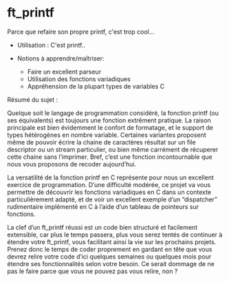 # ft_printf
Parce que refaire son propre printf, c'est trop cool...

* Utilisation :
  C'est printf..

* Notions à apprendre/maîtriser:
  * Faire un excellent parseur
  * Utilisation des fonctions variadiques
  * Appréhension de la plupart types de variables C

Résumé du sujet :

Quelque soit le langage de programmation considéré, la fonction printf (ou ses équivalents) est toujours une fonction extrêment pratique. La raison principale est bien évidemment le confort de formatage, et le support de types hétérogènes en nombre variable. Certaines variantes proposent même de pouvoir écrire la chaine de caractères résultat sur un file descriptor ou un stream particulier, ou bien même carrément de récuperer cette chaine sans l’imprimer. Bref, c’est une fonction incontournable que nous vous proposons de recoder aujourd’hui.

La versatilité de la fonction printf en C représente pour nous un excellent exercice de programmation. D’une difficulté modérée, ce projet va vous permettre de découvrir les fonctions variadiques en C dans un contexte particulièrement adapté, et de voir un excellent exemple d’un “dispatcher” rudimentaire implémenté en C à l’aide d’un tableau de pointeurs sur fonctions.

La clef d’un ft_printf réussi est un code bien structuré et facilement extensible, car plus le temps passera, plus vous serez tentés de continuer à étendre votre ft_printf, vous facilitant ainsi la vie sur les prochains projets. Prenez donc le temps de coder proprement en gardant en tête que vous devrez relire votre code d’ici quelques semaines ou quelques mois pour étendre ses fonctionnalités selon votre besoin. Ce serait dommage de ne pas le faire parce que vous ne pouvez pas vous relire, non ?
